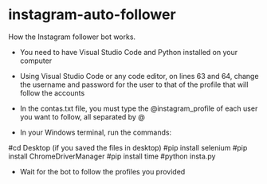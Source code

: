 # instagram-auto-follower

How the Instagram follower bot works.

- You need to have Visual Studio Code and Python installed on your computer
  
- Using Visual Studio Code or any code editor, on lines 63 and 64, change the username and password for the user to that of the profile that will follow the accounts
  
- In the contas.txt file, you must type the @instagram_profile of each user you want to follow, all separated by @

- In your Windows terminal, run the commands:

#cd Desktop (if you saved the files in desktop)
#pip install selenium
#pip install ChromeDriverManager
#pip install time
#python insta.py

- Wait for the bot to follow the profiles you provided
